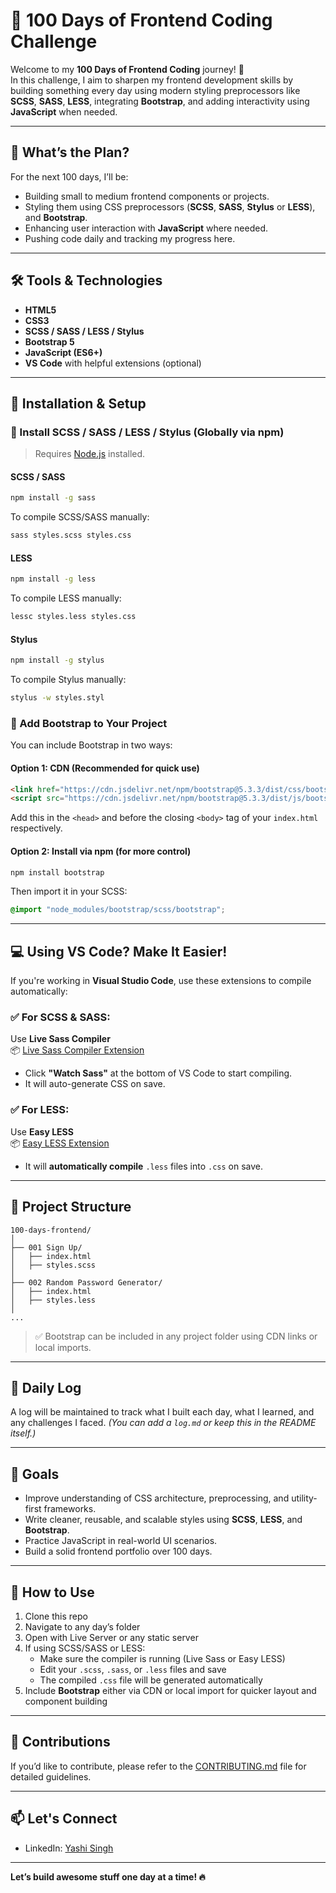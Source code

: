 # 💯 100 Days of Frontend Coding Challenge

Welcome to my **100 Days of Frontend Coding** journey! 🚀  
In this challenge, I aim to sharpen my frontend development skills by building something every day using modern styling preprocessors like **SCSS**, **SASS**, **LESS**, integrating **Bootstrap**, and adding interactivity using **JavaScript** when needed.

---

## 🧠 What’s the Plan?

For the next 100 days, I’ll be:
- Building small to medium frontend components or projects.
- Styling them using CSS preprocessors (**SCSS**, **SASS**, **Stylus** or **LESS**), and **Bootstrap**.
- Enhancing user interaction with **JavaScript** where needed.
- Pushing code daily and tracking my progress here.

---

## 🛠️ Tools & Technologies

- **HTML5**
- **CSS3**
- **SCSS / SASS / LESS / Stylus**
- **Bootstrap 5**
- **JavaScript (ES6+)**
- **VS Code** with helpful extensions (optional)

---

## 🧰 Installation & Setup

### 🔧 Install SCSS / SASS / LESS / Stylus (Globally via npm)

> Requires [Node.js](https://nodejs.org/) installed.

#### SCSS / SASS
```bash
npm install -g sass
```

To compile SCSS/SASS manually:
```bash
sass styles.scss styles.css
```

#### LESS
```bash
npm install -g less
```

To compile LESS manually:
```bash
lessc styles.less styles.css
```

#### Stylus
```bash
npm install -g stylus
```

To compile Stylus manually:
```bash
stylus -w styles.styl
```

### 🔧 Add Bootstrap to Your Project

You can include Bootstrap in two ways:

#### Option 1: CDN (Recommended for quick use)
```html
<link href="https://cdn.jsdelivr.net/npm/bootstrap@5.3.3/dist/css/bootstrap.min.css" rel="stylesheet">
<script src="https://cdn.jsdelivr.net/npm/bootstrap@5.3.3/dist/js/bootstrap.bundle.min.js"></script>
```

Add this in the `<head>` and before the closing `<body>` tag of your `index.html` respectively.

#### Option 2: Install via npm (for more control)
```bash
npm install bootstrap
```

Then import it in your SCSS:
```scss
@import "node_modules/bootstrap/scss/bootstrap";
```

---

## 💻 Using VS Code? Make It Easier!

If you're working in **Visual Studio Code**, use these extensions to compile automatically:

### ✅ For SCSS & SASS:
Use **Live Sass Compiler**  
📦 [Live Sass Compiler Extension](https://marketplace.visualstudio.com/items?itemName=ritwickdey.live-sass)

- Click **"Watch Sass"** at the bottom of VS Code to start compiling.
- It will auto-generate CSS on save.

### ✅ For LESS:
Use **Easy LESS**  
📦 [Easy LESS Extension](https://marketplace.visualstudio.com/items?itemName=mrcrowl.easy-less)

- It will **automatically compile** `.less` files into `.css` on save.

---

## 📁 Project Structure

```
100-days-frontend/
│
├── 001 Sign Up/
│   ├── index.html
│   ├── styles.scss
│
├── 002 Random Password Generator/
│   ├── index.html
│   ├── styles.less
│
...
```

> ✅ Bootstrap can be included in any project folder using CDN links or local imports.

---

## 📅 Daily Log

A log will be maintained to track what I built each day, what I learned, and any challenges I faced. *(You can add a `log.md` or keep this in the README itself.)*

---

## 📌 Goals

- Improve understanding of CSS architecture, preprocessing, and utility-first frameworks.
- Write cleaner, reusable, and scalable styles using **SCSS**, **LESS**, and **Bootstrap**.
- Practice JavaScript in real-world UI scenarios.
- Build a solid frontend portfolio over 100 days.

---

## 🔁 How to Use

1. Clone this repo
2. Navigate to any day’s folder
3. Open with Live Server or any static server
4. If using SCSS/SASS or LESS:
   - Make sure the compiler is running (Live Sass or Easy LESS)
   - Edit your `.scss`, `.sass`, or `.less` files and save
   - The compiled `.css` file will be generated automatically
5. Include **Bootstrap** either via CDN or local import for quicker layout and component building

---

## 🤝 Contributions

If you’d like to contribute, please refer to the [CONTRIBUTING.md](CONTRIBUTING.md) file for detailed guidelines.

---

## 📫 Let's Connect

- LinkedIn: [Yashi Singh](https://www.linkedin.com/in/yashi-singh-b4143a246)

---

**Let’s build awesome stuff one day at a time! 🔥**